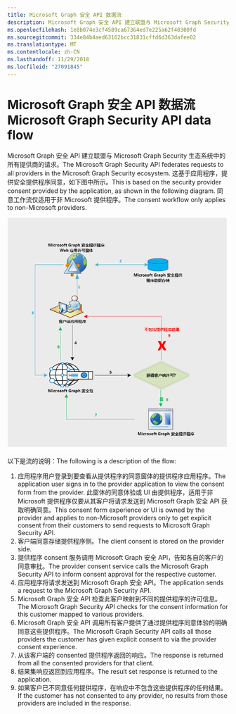 ```yaml
---
title: Microsoft Graph 安全 API 数据流
description: Microsoft Graph 安全 API 建立联盟与 Microsoft Graph Security 生态系统中的所有提供商的请求。 这基于应用程序，提供安全提供程序同意，如下图中所示。 同意工作流仅适用于非 Microsoft 提供程序。
ms.openlocfilehash: 1e8b074e3cf4589ca67364ed7e225a62f40300fd
ms.sourcegitcommit: 334e84b4aed63162bcc31831cffd6d363dafee02
ms.translationtype: MT
ms.contentlocale: zh-CN
ms.lasthandoff: 11/29/2018
ms.locfileid: "27091845"
---
```

# <a name="microsoft-graph-security-api-data-flow"></a><span data-ttu-id="4b2d5-105">Microsoft Graph 安全 API 数据流</span><span class="sxs-lookup"><span data-stu-id="4b2d5-105">Microsoft Graph Security API data flow</span></span>

<span data-ttu-id="4b2d5-106">Microsoft Graph 安全 API 建立联盟与 Microsoft Graph Security 生态系统中的所有提供商的请求。</span><span class="sxs-lookup"><span data-stu-id="4b2d5-106">The Microsoft Graph Security API federates requests to all providers in the Microsoft Graph Security ecosystem.</span></span> <span data-ttu-id="4b2d5-107">这基于应用程序，提供安全提供程序同意，如下图中所示。</span><span class="sxs-lookup"><span data-stu-id="4b2d5-107">This is based on the security provider consent provided by the application, as shown in the following diagram.</span></span> <span data-ttu-id="4b2d5-108">同意工作流仅适用于非 Microsoft 提供程序。</span><span class="sxs-lookup"><span data-stu-id="4b2d5-108">The consent workflow only applies to non-Microsoft providers.</span></span>

![security_dataflow_1.png](./images/security-dataflow-1.png)

<span data-ttu-id="4b2d5-110">以下是流的说明：</span><span class="sxs-lookup"><span data-stu-id="4b2d5-110">The following is a description of the flow:</span></span>

1. <span data-ttu-id="4b2d5-111">应用程序用户登录到要查看从提供程序的同意窗体的提供程序应用程序。</span><span class="sxs-lookup"><span data-stu-id="4b2d5-111">The application user signs in to the provider application to view the consent form from the provider.</span></span> <span data-ttu-id="4b2d5-112">此窗体的同意体验或 UI 由提供程序，适用于非 Microsoft 提供程序仅要从其客户将请求发送到 Microsoft Graph 安全 API 获取明确同意。</span><span class="sxs-lookup"><span data-stu-id="4b2d5-112">This consent form experience or UI is owned by the provider and applies to non-Microsoft providers only to get explicit consent from their customers to send requests to Microsoft Graph Security API.</span></span>
2. <span data-ttu-id="4b2d5-113">客户端同意存储提供程序侧。</span><span class="sxs-lookup"><span data-stu-id="4b2d5-113">The client consent is stored on the provider side.</span></span>
3. <span data-ttu-id="4b2d5-114">提供程序 consent 服务调用 Microsoft Graph 安全 API，告知各自的客户的同意审批。</span><span class="sxs-lookup"><span data-stu-id="4b2d5-114">The provider consent service calls the Microsoft Graph Security API to inform consent approval for the respective customer.</span></span>
4. <span data-ttu-id="4b2d5-115">应用程序将请求发送到 Microsoft Graph 安全 API。</span><span class="sxs-lookup"><span data-stu-id="4b2d5-115">The application sends a request to the Microsoft Graph Security API.</span></span>
5. <span data-ttu-id="4b2d5-116">Microsoft Graph 安全 API 检查此客户映射到不同的提供程序的许可信息。</span><span class="sxs-lookup"><span data-stu-id="4b2d5-116">The Microsoft Graph Security API checks for the consent information for this customer mapped to various providers.</span></span>
6. <span data-ttu-id="4b2d5-117">Microsoft Graph 安全 API 调用所有客户提供了通过提供程序同意体验的明确同意这些提供程序。</span><span class="sxs-lookup"><span data-stu-id="4b2d5-117">The Microsoft Graph Security API calls all those providers the customer has given explicit consent to via the provider consent experience.</span></span>
7. <span data-ttu-id="4b2d5-118">从该客户端的 consented 提供程序返回的响应。</span><span class="sxs-lookup"><span data-stu-id="4b2d5-118">The response is returned from all the consented providers for that client.</span></span>
8. <span data-ttu-id="4b2d5-119">结果集响应返回到应用程序。</span><span class="sxs-lookup"><span data-stu-id="4b2d5-119">The result set response is returned to the application.</span></span>
9. <span data-ttu-id="4b2d5-120">如果客户已不同意任何提供程序，在响应中不包含这些提供程序的任何结果。</span><span class="sxs-lookup"><span data-stu-id="4b2d5-120">If the customer has not consented to any provider, no results from those providers are included in the response.</span></span>
